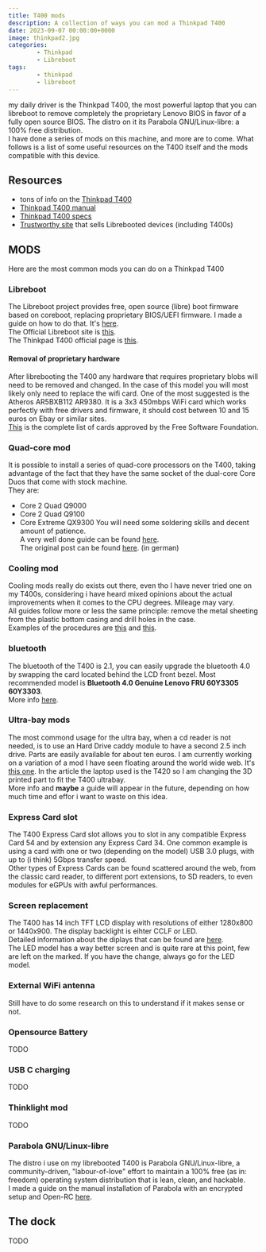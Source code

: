 ```yaml
---
title: T400 mods
description: A collection of ways you can mod a Thinkpad T400
date: 2023-09-07 00:00:00+0000
image: thinkpad2.jpg
categories:
        - Thinkpad
        - Libreboot
tags:
        - thinkpad
        - libreboot
---
```

my daily driver is the Thinkpad T400, the most powerful laptop that you can libreboot to remove completely the proprietary Lenovo BIOS in favor of a fully open source BIOS. The distro on it its Parabola GNU/Linux-libre: a 100% free distribution.\
I have done a series of mods on this machine, and more are to come. What follows is a list of some useful resources on the T400 itself and the mods compatible with this device.

## Resources
- tons of info on the [Thinkpad T400](https://mcdojf.wixsite.com/t400)
- [Thinkpad T400 manual](https://thinkpads.com/support/hmm/hmm_pdf/43y6629_05.pdf)
- [Thinkpad T400 specs](https://www.thinkwiki.org/wiki/Category:T400)
- [Trustworthy site](https://minifree.org/) that sells Librebooted devices (including T400s)

## MODS
Here are the most common mods you can do on a Thinkpad T400
### Libreboot 
The Libreboot project provides free, open source (libre) boot firmware based on coreboot, replacing proprietary BIOS/UEFI firmware. I made a guide on how to do that. It's [here](https://bytemeifyoucan.lol/p/my-t400-libreboot-guide/).\
The Official Libreboot site is [this](https://libreboot.org/).\
The Thinkpad T400 official page is [this](https://libreboot.org/docs/hardware/t400.html).
#### Removal of proprietary hardware
After librebooting the T400 any hardware that requires proprietary blobs will need to be removed and changed. In the case of this model you will most likely only need to replace the wifi card. One of the most suggested is the Atheros AR5BXB112 AR9380. It is a 3x3 450mbps WiFi card which works perfectly with free drivers and firmware, it should cost between 10 and 15 euros on Ebay or similar sites.\
[This](https://h-node.org/wifi/catalogue/en/1/1/undef/undef/yes?) is the complete list of cards approved by the Free Software Foundation.
### Quad-core mod
It is possible to install a series of quad-core processors on the T400, taking advantage of the fact that they have the same socket of the dual-core Core Duos that come with stock machine.\
They are:
- Core 2 Quad Q9000
- Core 2 Quad Q9100
- Core Extreme QX9300
You will need some soldering skills and decent amount of patience.\
A very well done guide can be found [here](https://thonkpeasant.xyz/guides/other/quad.html).\
The original post can be found [here](https://thinkpad-forum.de/threads/core2-quad-mit-coreboot-libreboot-auf-t500-wahrsch-auch-t400-benutzen-beta.199129/). (in german)
### Cooling mod 
Cooling mods really do exists out there, even tho I have never tried one on my T400s, considering i have heard mixed opinions about the actual improvements when it comes to the CPU degrees. Mileage may vary.\
All guides follow more or less the same principle: remove the metal sheeting from the plastic bottom casing and drill holes in the case.\
Examples of the procedures are [this](https://thonkpeasant.xyz/guides/other/cool.html) and [this](https://www.instructables.com/Fix-a-Thinkpad-T400s-Thermal-Issues-Once-and-For-/).
### bluetooth
The bluetooth of the T400 is 2.1, you can easily upgrade the bluetooth 4.0 by swapping the card located behind the LCD front bezel. Most recommended model is **Bluetooth 4.0 Genuine Lenovo FRU 60Y3305 60Y3303**.\
More info [here](https://www.thinkwiki.org/wiki/Bluetooth_Daughter_Card_slot).
### Ultra-bay mods
The most commond usage for the ultra bay, when a cd reader is not needed, is to use an Hard Drive caddy module to have a second 2.5 inch drive. Parts are easily available for about ten euros.
I am currently working on a variation of a mod I have seen floating around the world wide web. It's [this one](https://hackaday.com/tag/thinkpad-ultrabay/). In the article the laptop used is the T420 so I am changing the 3D printed part to fit the T400 ultrabay.\
More info and **maybe** a guide will appear in the future, depending on how much time and effor i want to waste on this idea.
### Express Card slot
The T400 Express Card slot allows you to slot in any compatible Express Card 54 and by extension any Express Card 34. One common example is using a card with one or two (depending on the model) USB 3.0 plugs, with up to (i think) 5Gbps transfer speed.\
Other types of Express Cards can be found scattered around the web, from the classic card reader, to different port extensions, to SD readers, to even modules for eGPUs with awful performances.
### Screen replacement
The T400 has 14 inch TFT LCD display with resolutions of  either 1280x800 or 1440x900. The display backlight is eihter CCLF or LED.\
Detailed information about the diplays that can be found are [here](https://www.thinkwiki.org/wiki/TFT_display).\
The LED model has a way better screen and is quite rare at this point, few are left on the marked. If you have the change, always go for the LED model.
### External WiFi antenna
Still have to do some research on this to understand if it makes sense or not.
### Opensource Battery
TODO
### USB C charging
TODO
### Thinklight mod
TODO
### Parabola GNU/Linux-libre
The distro i use on my librebooted T400 is Parabola GNU/Linux-libre, a community-driven, "labour-of-love" effort to maintain a 100% free (as in: freedom) operating system distribution that is lean, clean, and hackable.\
I made a guide on the manual installation of Parabola with an encrypted setup and Open-RC [here](https://bytemeifyoucan.lol/p/parabola-installation-guide/).

## The dock
TODO
